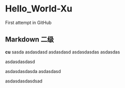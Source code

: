 # Hello_World-Xu
First attempt in GitHub
## Markdown 二级
**cu**
sasda
asdasdasd
asdasdasd
asdasdasdas
asdasdas

asdasdasdasd

asdasdasdasda
asdasdasd


asdasdasdasdsad
